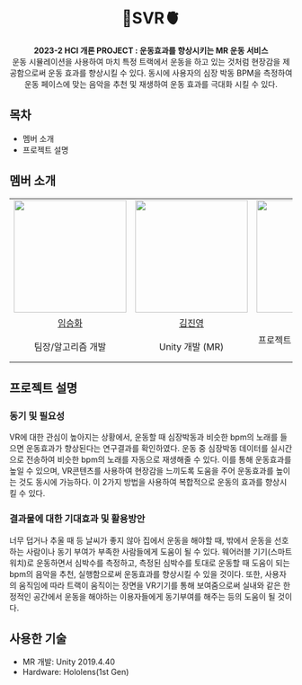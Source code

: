 <div align="center">
<h1>👟SVR🫀</h1>
<b>2023-2 HCI 개론 PROJECT : 운동효과를 향상시키는 MR 운동 서비스</b><br>
운동 시뮬레이션을 사용하여 마치 특정 트랙에서 운동을 하고 있는 것처럼 현장감을 제공함으로써 운동 효과를 향상시킬 수 있다. 동시에 사용자의 심장 박동 BPM을 측정하여 운동 페이스에 맞는 음악을 추천 및 재생하여 운동 효과를 극대화 시킬 수 있다.  
</div>

<div>
<h2>목차</h2>
<ul>
  <li>멤버 소개</li>
  <li>프로젝트 설명</li>
</ul>
</div>

<div>
  <h2>멤버 소개</h2>
<table align = "center">
  <tr align = "center">
    <td><a href="https://github.com/gamtsarBomba"><img src="https://avatars.githubusercontent.com/u/141475291?v=4" width=200></a></td> 
    <td><a href="https://github.com/coringcoring"><img src="https://avatars.githubusercontent.com/u/65723420?v=4" width=200></a></td>
    <td><a href="https://github.com/minz000"><img src="https://avatars.githubusercontent.com/u/144999933?v=4" width=200></a></td>
    <td><a href="https://github.com/osjkate"><img src="https://avatars.githubusercontent.com/u/98140863?v=4" width=200></a></td>
  </tr>
  <tr align = "center">
    <td><a href = "https://github.com/gamtsarBomba">임승화</a></td>
    <td><a href = "https://github.com/coringcoring">김진영</a></td>
    <td><a href = "https://github.com/minz000">박민주</a></td>
    <td><a href = "https://github.com/osjkate">오수진</a></td>
  </tr>
    <tr align = "center">
    <td>팀장/알고리즘 개발</td>
    <td>Unity 개발 (MR)</td>
    <td>프로젝트 관리(PM)/데이터수집</td>
    <td>데이터베이스/서버 개발</td>
  </tr>

</table>

</div>

<div>
  <h2>프로젝트 설명</h2>
  <h3>동기 및 필요성</h3>
  VR에 대한 관심이 높아지는 상황에서, 운동할 때 심장박동과 비슷한 bpm의 노래를 들으면 운동효과가 향상된다는 연구결과를 확인하였다. 운동 중 심장박동 데이터를 실시간으로 전송하여 비슷한 bpm의 노래를 자동으로 재생해줄 수 있다. 이를 통해 운동효과를 높일 수 있으며, VR콘텐츠를 사용하여 현장감을 느끼도록 도움을 주어 운동효과를 높이는 것도 동시에 가능하다. 이 2가지 방법을 사용하여 복합적으로 운동의 효과를 향상시킬 수 있다. 

  <h3>결과물에 대한 기대효과 및 활용방안</h3>
   너무 덥거나 추울 때 등 날씨가 좋지 않아 집에서 운동을 해야할 때, 밖에서 운동을 선호하는 사람이나 동기 부여가 부족한 사람들에게 도움이 될 수 있다. 웨어러블 기기(스마트워치)로 운동하면서 심박수를 측정하고, 측정된 심박수를 토대로 운동할 때 도움이 되는 bpm의 음악을 추천, 실행함으로써 운동효과를 향상시킬 수 있을 것이다. 또한, 사용자의 움직임에 따라 트랙이 움직이는 장면을 VR기기를 통해 보여줌으로써 실내와 같은 한정적인 공간에서 운동을 해야하는 이용자들에게 동기부여를 해주는 등의 도움이 될 것이다. 
  
</div>

<div>
  <h2>사용한 기술</h2>
  <ul>
    <li>MR 개발: Unity 2019.4.40</li>
    <li>Hardware: Hololens(1st Gen)</li>
  </ul>
</div>

